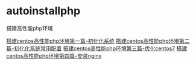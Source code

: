 # autoinstallphp
搭建高性能php环境

[搭建centos高性能php环境第一篇-初化化系统](https://www.vpsyunwei.com/?p=81)
[搭建centos高性能php环境第二篇-初化化系统常用配置](https://www.vpsyunwei.com/?p=90)
[搭建centos高性能php环境第三篇-优化centos7](https://www.vpsyunwei.com/?p=131)
[搭建centos高性能php环境第四篇-安装nginx](https://www.vpsyunwei.com/?p=137)
